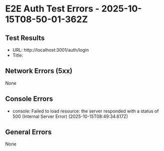 # E2E Auth Test Errors - 2025-10-15T08-50-01-362Z

## Test Results
- URL: http://localhost:3001/auth/login
- Title: 

## Network Errors (5xx)
None

## Console Errors
- console: Failed to load resource: the server responded with a status of 500 (Internal Server Error) (2025-10-15T08:49:34.617Z)

## General Errors
None
